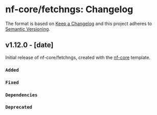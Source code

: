 # nf-core/fetchngs: Changelog

The format is based on [Keep a Changelog](https://keepachangelog.com/en/1.0.0/)
and this project adheres to [Semantic Versioning](https://semver.org/spec/v2.0.0.html).

## v1.12.0 - [date]

Initial release of nf-core/fetchngs, created with the [nf-core](https://nf-co.re/) template.

### `Added`

### `Fixed`

### `Dependencies`

### `Deprecated`
